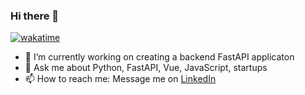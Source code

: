 ### Hi there 👋

[![wakatime](https://wakatime.com/badge/user/897de945-fb1a-433f-ae28-7ddecc35bd22.svg)](https://wakatime.com/@897de945-fb1a-433f-ae28-7ddecc35bd22)


- 🔭 I’m currently working on creating a backend FastAPI applicaton
- 💬 Ask me about Python, FastAPI, Vue, JavaScript, startups
- 📫 How to reach me: Message me on [LinkedIn](https://www.linkedin.com/in/shivam-patel-239236156/)


